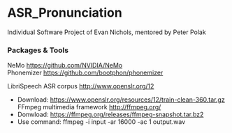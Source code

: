 # ASR_Pronunciation
Individual Software Project of Evan Nichols, mentored by Peter Polak


### Packages & Tools
NeMo https://github.com/NVIDIA/NeMo  
Phonemizer https://github.com/bootphon/phonemizer  

LibriSpeech ASR corpus http://www.openslr.org/12  
  - Download: https://www.openslr.org/resources/12/train-clean-360.tar.gz  
FFmpeg multimedia framework http://ffmpeg.org/  
  - Donwload: https://ffmpeg.org/releases/ffmpeg-snapshot.tar.bz2  
  - Use command: ffmpeg -i input -ar 16000 -ac 1 output.wav
